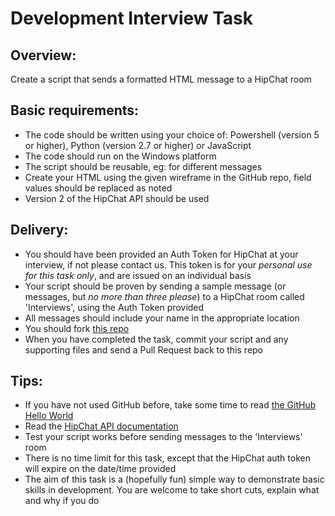 # Development Interview Task

## Overview:
Create a script that sends a formatted HTML message to a HipChat room

## Basic requirements:
* The code should be written using your choice of: Powershell (version 5 or higher), Python (version 2.7 or higher) or JavaScript
* The code should run on the Windows platform
* The script should be reusable, eg: for different messages
* Create your HTML using the given wireframe in the GitHub repo, field values should be replaced as noted
* Version 2 of the HipChat API should be used

## Delivery:
* You should have been provided an Auth Token for HipChat at your interview, if not please contact us. This token is for your *personal use for this task only*, and are issued on an individual basis
* Your script should be proven by sending a sample message (or messages, but *no more than three please*) to a HipChat room called 'Interviews', using the Auth Token provided
* All messages should include your name in the appropriate location
* You should fork [this repo](https://github.com/Intelligenzsolutions/developmentinterview)
* When you have completed the task, commit your script and any supporting files and send a Pull Request back to this repo

## Tips:
* If you have not used GitHub before, take some time to read [the GitHub Hello World](https://guides.github.com/activities/hello-world/)
* Read the [HipChat API documentation](https://www.hipchat.com/docs/apiv2/)
* Test your script works before sending messages to the 'Interviews' room
* There is no time limit for this task, except that the HipChat auth token will expire on the date/time provided
* The aim of this task is a (hopefully fun) simple way to demonstrate basic skills in development. You are welcome to take short cuts, explain what and why if you do
